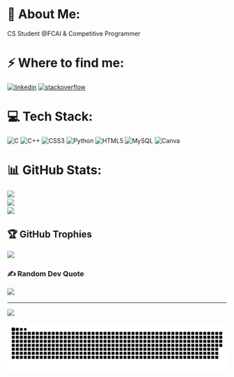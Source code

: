 # 💫 About Me:
CS Student @FCAI & Competitive Programmer


# ⚡️ Where to find me:
<p><a target="_blank" href="https://www.linkedin.com/in/mohammed--nady/" style="display: inline-block;"><img src="https://img.shields.io/badge/linkedin-logo?style=for-the-badge&logo=linkedin&logoColor=white&color=%230a77b6" alt="linkedin" /></a>
<a target="_blank" href="https://stackoverflow.com/users/30413067/mohammed-nady" style="display: inline-block;"><img src="https://img.shields.io/badge/stackoverflow-logo?style=for-the-badge&logo=stackoverflow&logoColor=white&color=%23cc0000" alt="stackoverflow" /></a></p>

# 💻 Tech Stack:
![C](https://img.shields.io/badge/c-%2300599C.svg?style=for-the-badge&logo=c&logoColor=white) ![C++](https://img.shields.io/badge/c++-%2300599C.svg?style=for-the-badge&logo=c%2B%2B&logoColor=white) ![CSS3](https://img.shields.io/badge/css3-%231572B6.svg?style=for-the-badge&logo=css3&logoColor=white) ![Python](https://img.shields.io/badge/python-3670A0?style=for-the-badge&logo=python&logoColor=ffdd54) ![HTML5](https://img.shields.io/badge/html5-%23E34F26.svg?style=for-the-badge&logo=html5&logoColor=white) ![MySQL](https://img.shields.io/badge/mysql-4479A1.svg?style=for-the-badge&logo=mysql&logoColor=white) ![Canva](https://img.shields.io/badge/Canva-%2300C4CC.svg?style=for-the-badge&logo=Canva&logoColor=white)
# 📊 GitHub Stats:
![](https://github-readme-stats.vercel.app/api?username=Muhammed-Nady&theme=dark&hide_border=false&include_all_commits=false&count_private=false)<br/>
![](https://nirzak-streak-stats.vercel.app/?user=Muhammed-Nady&theme=dark&hide_border=false)<br/>
![](https://github-readme-stats.vercel.app/api/top-langs/?username=Muhammed-Nady&theme=dark&hide_border=false&include_all_commits=false&count_private=false&layout=compact)

## 🏆 GitHub Trophies
![](https://github-profile-trophy.vercel.app/?username=Muhammed-Nady&theme=default&no-frame=false&no-bg=true&margin-w=4)

### ✍️ Random Dev Quote
![](https://quotes-github-readme.vercel.app/api?type=horizontal&theme=radical)

---
[![](https://visitcount.itsvg.in/api?id=Muhammed-Nady&icon=0&color=0)](https://visitcount.itsvg.in)

<picture>
  <source media="(prefers-color-scheme: dark)" srcset="https://raw.githubusercontent.com/Muhammed-Nady/Muhammed-Nady/output/github-snake-dark.svg" />
  <source media="(prefers-color-scheme: light)" srcset="https://raw.githubusercontent.com/Muhammed-Nady/Muhammed-Nady/output/github-snake.svg" />
  <img alt="github-snake" src="https://raw.githubusercontent.com/Muhammed-Nady/Muhammed-Nady/output/github-snake.svg" />
</picture>
